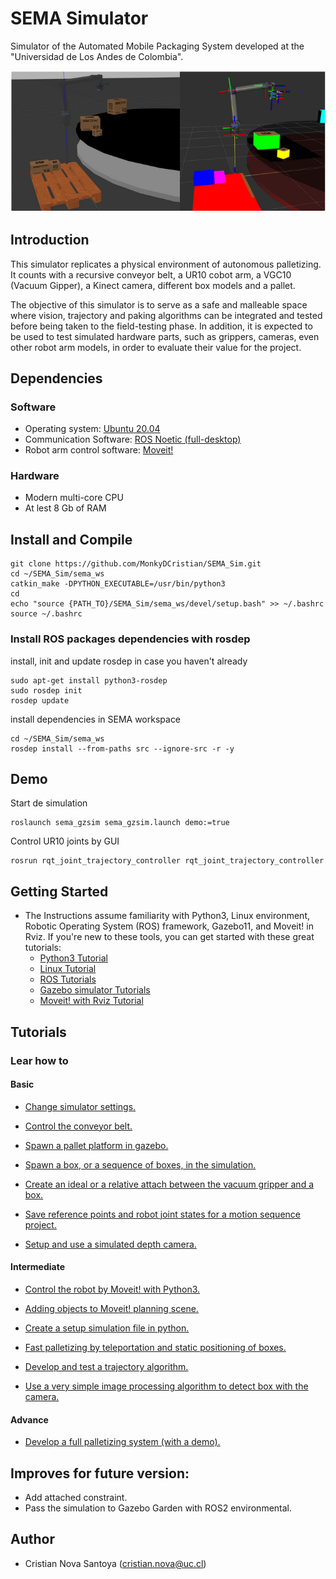 # SEMA Simulator
Simulator of the Automated Mobile Packaging System developed at the "Universidad de Los Andes de Colombia".

![Alt text](/imgs/gzsim_rviz_view.png)

## Introduction
This simulator replicates a physical environment of autonomous palletizing. It counts with a recursive conveyor belt, a UR10 cobot arm, a VGC10 (Vacuum Gipper), a Kinect camera, different box models and a pallet.

The objective of this simulator is to serve as a safe and malleable space where vision, trajectory and paking algorithms can be integrated and tested before being taken to the field-testing phase. In addition, it is expected to be used to test simulated hardware parts, such as grippers, cameras, even other robot arm models, in order to evaluate their value for the project.

## Dependencies
### Software 
* Operating system: [Ubuntu 20.04](https://releases.ubuntu.com/focal/)
* Communication Software: [ROS Noetic (full-desktop)](http://wiki.ros.org/noetic/Installation/Ubuntu)
* Robot arm control software: [Moveit!](https://ros-planning.github.io/moveit_tutorials/doc/getting_started/getting_started.html)
### Hardware
* Modern multi-core CPU
* At lest 8 Gb of RAM

## Install and Compile
```
git clone https://github.com/MonkyDCristian/SEMA_Sim.git
cd ~/SEMA_Sim/sema_ws
catkin_make -DPYTHON_EXECUTABLE=/usr/bin/python3
cd
echo "source {PATH_TO}/SEMA_Sim/sema_ws/devel/setup.bash" >> ~/.bashrc
source ~/.bashrc
```
### Install ROS packages dependencies with rosdep
install, init and update rosdep in case you haven't already
```
sudo apt-get install python3-rosdep
sudo rosdep init
rosdep update
```
install dependencies in SEMA workspace
```
cd ~/SEMA_Sim/sema_ws
rosdep install --from-paths src --ignore-src -r -y
```

## Demo 
Start de simulation
```
roslaunch sema_gzsim sema_gzsim.launch demo:=true
```
Control UR10 joints by GUI
```
rosrun rqt_joint_trajectory_controller rqt_joint_trajectory_controller
```

## Getting Started
* The Instructions assume familiarity with Python3, Linux environment, Robotic Operating System (ROS) framework, Gazebo11, and Moveit! in Rviz. If you're new to these tools, you can get started with these great tutorials:
  * [Python3 Tutorial](https://app.theconstructsim.com/Course/58)
  * [Linux Tutorial](https://app.theconstructsim.com/Course/40)
  * [ROS Tutorials](http://wiki.ros.org/ROS/Tutorials)
  * [Gazebo simulator Tutorials](https://classic.gazebosim.org/tutorials?cat=get_started)
  * [Moveit! with Rviz Tutorial](https://ros-planning.github.io/moveit_tutorials/doc/quickstart_in_rviz/quickstart_in_rviz_tutorial.html)

## Tutorials
### Lear how  to
#### Basic
* [Change simulator settings.](https://github.com/MonkyDCristian/SEMA_Sim/blob/ROS-focus-develop/documentation/change_sim_cfg.md)

* [Control the conveyor belt.](https://github.com/MonkyDCristian/SEMA_Sim/blob/ROS-focus-develop/documentation/conveyor_belt%20_control.md)

* [Spawn a pallet platform in gazebo.](https://github.com/MonkyDCristian/SEMA_Sim/blob/ROS-focus-develop/documentation/pallet_spawner.md)

* [Spawn a box, or a sequence of boxes, in the simulation.]( https://github.com/MonkyDCristian/SEMA_Sim/blob/ROS-focus-develop/documentation/box_spawner.md)

* [Create an ideal or a relative attach between the vacuum gripper and a box.](https://github.com/MonkyDCristian/SEMA_Sim/blob/ROS-focus-develop/documentation/box_attacher.md)

* [Save reference points and robot joint states for a motion sequence project.](https://github.com/MonkyDCristian/SEMA_Sim/blob/ROS-focus-develop/documentation/save_robot_pose.md)

* [Setup and use a simulated depth camera.](https://github.com/MonkyDCristian/SEMA_Sim/blob/ROS-focus-develop/documentation/depth_camera.md)

#### Intermediate
* [Control the robot by Moveit! with Python3.](https://github.com/MonkyDCristian/SEMA_Sim/blob/ROS-focus-develop/documentation/moveit.md)

* [Adding objects to Moveit! planning scene.](https://github.com/MonkyDCristian/SEMA_Sim/blob/ROS-focus-develop/documentation/obj2scene.md)

* [Create a setup simulation file in python.](https://github.com/MonkyDCristian/SEMA_Sim/blob/ROS-focus-develop/documentation/setup_env.md)

* [Fast palletizing by teleportation and static positioning of boxes.](https://github.com/MonkyDCristian/SEMA_Sim/blob/ROS-focus-develop/documentation/box_teleport.md)

* [Develop and test a trajectory algorithm.](https://github.com/MonkyDCristian/SEMA_Sim/blob/ROS-focus-develop/documentation/trajectory_develop.md)

* [Use a very simple image processing algorithm to detect box with the camera.](https://github.com/MonkyDCristian/SEMA_Sim/blob/ROS-focus-develop/documentation/box_detector.md)

#### Advance
* [Develop a full palletizing system (with a demo).](https://github.com/MonkyDCristian/SEMA_Sim/blob/ROS-focus-develop/documentation/palletizing_develop.md)

## Improves for future version:

* Add attached constraint.
* Pass the simulation to Gazebo Garden with ROS2 environmental.

## Author 

 * Cristian Nova Santoya (<cristian.nova@uc.cl>)

